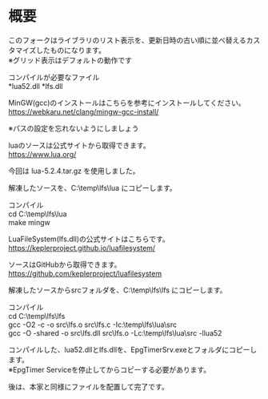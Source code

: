 # 概要
このフォークはライブラリのリスト表示を、更新日時の古い順に並べ替えるカスタマイズしたものになります。  
※グリッド表示はデフォルトの動作です  
  
コンパイルが必要なファイル  
*lua52.dll
*lfs.dll
  
MinGW(gcc)のインストールはこちらを参考にインストールしてください。  
https://webkaru.net/clang/mingw-gcc-install/  
  
※パスの設定を忘れないようにしましょう  
  
luaのソースは公式サイトから取得できます。  
https://www.lua.org/  
  
今回は lua-5.2.4.tar.gz を使用しました。  
  
解凍したソースを、C:\temp\lfs\lua にコピーします。  
  
コンパイル  
cd C:\temp\lfs\lua  
make mingw  
  
LuaFileSystem(lfs.dll)の公式サイトはこちらです。  
https://keplerproject.github.io/luafilesystem/  
  
ソースはGitHubから取得できます。  
https://github.com/keplerproject/luafilesystem  
  
解凍したソースからsrcフォルダを、C:\temp\lfs\lfs にコピーします。  
  
コンパイル  
cd C:\temp\lfs\lfs  
gcc -O2 -c -o src\lfs.o src\lfs.c -Ic:\temp\lfs\lua\src  
gcc -O -shared -o src\lfs.dll src\lfs.o -Lc:\temp\lfs\lua\src -llua52  
  
コンパイルした、lua52.dllとlfs.dllを、EpgTimerSrv.exeとフォルダにコピーします。  
※EpgTimer Serviceを停止してからコピーする必要があります。  
  
後は、本家と同様にファイルを配置して完了です。
